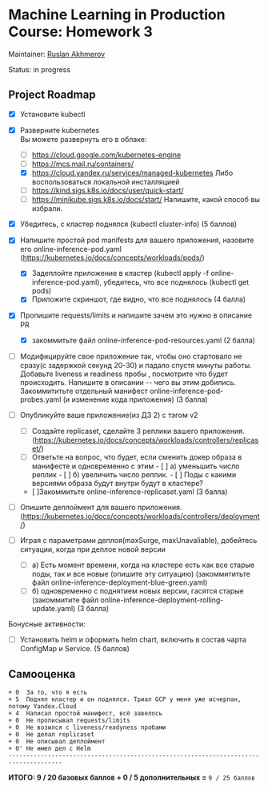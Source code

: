 # Machine Learning in Production Course: Homework 3
Maintainer: [Ruslan Akhmerov](https://data.mail.ru/profile/r.akhmerov/)

Status: in progress

## Project Roadmap

- [X] Установите kubectl

- [X] Разверните kubernetes  
    Вы можете развернуть его в облаке:
    - [ ] https://cloud.google.com/kubernetes-engine
    - [ ] https://mcs.mail.ru/containers/
    - [X] https://cloud.yandex.ru/services/managed-kubernetes
    Либо воспользоваться локальной инсталляцией
    - [ ] https://kind.sigs.k8s.io/docs/user/quick-start/
    - [ ] https://minikube.sigs.k8s.io/docs/start/
    Напишите, какой способ вы избрали.
- [X] Убедитесь, с кластер поднялся (kubectl cluster-info) 
(5 баллов)

- [X] Напишите простой pod manifests для вашего приложения, назовите его online-inference-pod.yaml (https://kubernetes.io/docs/concepts/workloads/pods/)
    - [X] Задеплойте приложение в кластер (kubectl apply -f online-inference-pod.yaml), убедитесь, что все поднялось (kubectl get pods)
    - [X] Приложите скриншот, где видно, что все поднялось
(4 балла)

- [X] Пропишите requests/limits и напишите зачем это нужно в описание PR
    - [X] закоммитьте файл online-inference-pod-resources.yaml
(2 балла)

- [ ] Модифицируйте свое приложение так, чтобы оно стартовало не сразу(с задержкой секунд 20-30) и падало спустя минуты работы. 
Добавьте liveness и readiness пробы , посмотрите что будет происходить.
Напишите в описании -- чего вы этим добились.
Закоммититьте отдельный манифест online-inference-pod-probes.yaml (и изменение кода приложения)
(3 балла)

- [ ] Опубликуйте ваше приложение(из ДЗ 2) с тэгом v2
  - [ ] Создайте replicaset, сделайте 3 реплики вашего приложения. (https://kubernetes.io/docs/concepts/workloads/controllers/replicaset/)
  - [ ] Ответьте на вопрос, что будет, если сменить докер образа в манифесте и одновременно с этим 
        - [ ] а) уменьшить число реплик
        - [ ] б) увеличить число реплик.
        - [ ] Поды с какими версиями образа будут внутри будут в кластере? 
  - [ ]Закоммитьте online-inference-replicaset.yaml
(3 балла)

- [ ] Опишите деплоймент для вашего приложения.  (https://kubernetes.io/docs/concepts/workloads/controllers/deployment/)
- [ ] Играя с параметрами деплоя(maxSurge, maxUnavaliable), добейтесь ситуации, когда при деплое новой версии
    - [ ] a) Есть момент времени, когда на кластере есть как все старые поды, так и все новые (опишите эту ситуацию) (закоммититьте файл online-inference-deployment-blue-green.yaml)
    - [ ] б) одновременно с поднятием новых версии, гасятся старые (закоммитите файл online-inference-deployment-rolling-update.yaml)
(3 балла)

Бонусные активности:
- [ ] Установить helm и оформить helm chart, включить в состав чарта ConfigMap и Service.
(5 баллов)


## Самооценка
```
+ 0  За то, что я есть
+ 5  Поднял кластер и он поднялся. Триал GCP у меня уже исчерпан, потому Yandex.Cloud
+ 4  Написал простой манифест, всё завелось
+ 0  Не прописывал requests/limits
+ 0  Не возился с liveness/readyness пробами
+ 0  Не делал replicaset
+ 0  Не описывал деплоймент
+ 0' Не имел дел с Helm
-------------------------------------------------------------------------------------
```
**ИТОГО: 9 / 20 базовых баллов + 0 / 5 дополнительных =** `9 / 25 баллов`